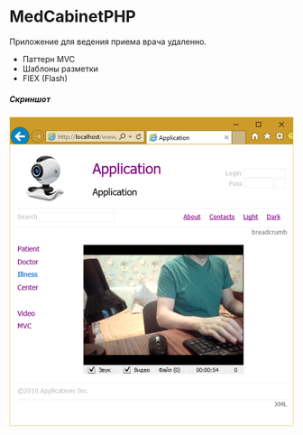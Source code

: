 # MedCabinetPHP
Приложение для ведения приема врача удаленно.
<p>
<ul>
<li>Паттерн MVC</li> 
<li>Шаблоны разметки</li>
<li>FlEX (Flash)</li>
</ul>
</p>
<p>
<h5>Скриншот</h5>
<img src="1.png" />
</p>
